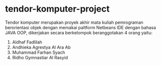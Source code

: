 # tendor-komputer-project
Tendor komputer merupakan proyek akhir mata kuliah pemrograman berorientasi objek dengan memakai paltform Netbeans IDE dengan bahasa JAVA OOP, dikerjakan secara berkelompok beranggotakan 4 orang yaitu:
1. Aldhaf Fadlilah
2. Andhieka Agrestya Al Ara Ab
3. Muhammad Farhan Syach
4. Ridho Gymnastiar Al Rasyid
